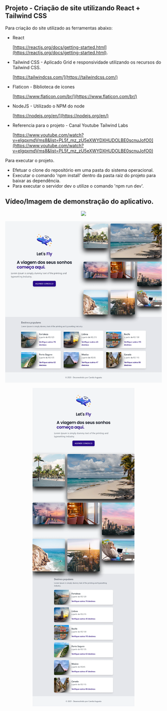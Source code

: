 ## Projeto - Criação de site utilizando React + Tailwind CSS

Para criação do site utilizado as ferramentas abaixo:

- React 

   [https://reactjs.org/docs/getting-started.html](https://reactjs.org/docs/getting-started.html).

- Tailwind CSS - Aplicado Grid e responsividade utilizando os recursos do Tailwind CSS.

   [https://tailwindcss.com/](https://tailwindcss.com/)

- Flaticon - Biblioteca de icones

   [https://www.flaticon.com/br/](https://www.flaticon.com/br/)

- NodeJS - Utilizado o NPM do node 

   [https://nodejs.org/en/](https://nodejs.org/en/)

- Referencia para o projeto - Canal Youtube Tailwind Labs 

   [https://www.youtube.com/watch?v=elgqxmdVms8&list=PL5f_mz_zU5eXWYDXHUDOLBE0scnuJofO0](https://www.youtube.com/watch?v=elgqxmdVms8&list=PL5f_mz_zU5eXWYDXHUDOLBE0scnuJofO0)


Para executar o projeto.

- Efetuar o clone do repositório em uma pasta do sistema operacional.
- Executar o comando 'npm install' dentro da pasta raiz do projeto para baixar as dependência.
- Para executar o servidor dev o utilize o comando 'npm run dev'.



## Vídeo/Imagem de demonstração do aplicativo.

<p align="center">
   <img src="https://github.com/camila-github/projeto-react-tailwind-css/blob/main/docs/video-mobile-.webp"/>
</p>

<p align="center" width="400px">
   <img src="https://github.com/camila-github/projeto-react-tailwind-css/blob/main/docs/img-desk.webp"/>
</p>

<p align="center" width="200px">
   <img src="https://github.com/camila-github/projeto-react-tailwind-css/blob/main/docs/img-responsive.webp"/>
</p>

